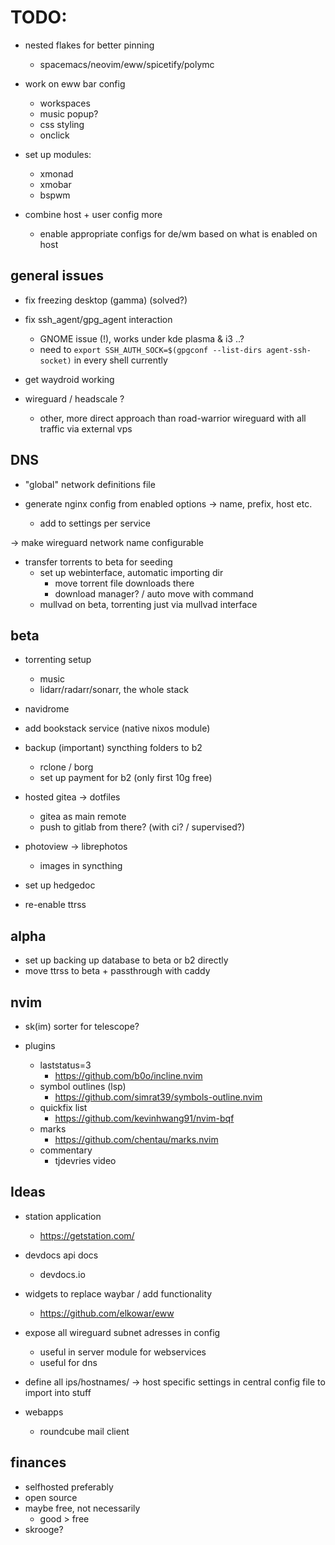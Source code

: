 # TODO:

- nested flakes for better pinning
    - spacemacs/neovim/eww/spicetify/polymc

- work on eww bar config
    - workspaces
    - music popup?
    - css styling
    - onclick

- set up modules:
    - xmonad
    - xmobar
    - bspwm

- combine host + user config more 
    - enable appropriate configs for de/wm based on what is enabled on host

## general issues

- fix freezing desktop (gamma) (solved?)

- fix ssh_agent/gpg_agent interaction 
    - GNOME issue (!), works under kde plasma & i3 ..?
    - need to `export SSH_AUTH_SOCK=$(gpgconf --list-dirs agent-ssh-socket)` in every shell currently

- get waydroid working

- wireguard / headscale ?
    - other, more direct approach than road-warrior wireguard with all traffic via external vps

## DNS

- "global" network definitions file

- generate nginx config from enabled options -> name, prefix, host etc.
    - add to settings per service

-> make wireguard network name configurable

- transfer torrents to beta for seeding
    - set up webinterface, automatic importing dir
        - move torrent file downloads there
        - download manager? / auto move with command
    - mullvad on beta, torrenting just via mullvad interface

## beta

- torrenting setup
    - music
    - lidarr/radarr/sonarr, the whole stack

- navidrome

- add bookstack service (native nixos module)

- backup (important) syncthing folders to b2
    - rclone / borg
    - set up payment for b2 (only first 10g free)

- hosted gitea -> dotfiles
    - gitea as main remote
    - push to gitlab from there? (with ci? / supervised?)

- photoview -> librephotos
    - images in syncthing

- set up hedgedoc
- re-enable ttrss

## alpha

- set up backing up database to beta or b2 directly
- move ttrss to beta + passthrough with caddy

## nvim

- sk(im) sorter for telescope?

- plugins
    - laststatus=3
        - https://github.com/b0o/incline.nvim
    - symbol outlines (lsp)
        - https://github.com/simrat39/symbols-outline.nvim
    - quickfix list
        - https://github.com/kevinhwang91/nvim-bqf
    - marks 
        - https://github.com/chentau/marks.nvim
    - commentary
        - tjdevries video

## Ideas

- station application
    - https://getstation.com/

- devdocs api docs
    - devdocs.io

- widgets to replace waybar / add functionality
  - https://github.com/elkowar/eww

- expose all wireguard subnet adresses in config
    - useful in server module for webservices
    - useful for dns 
- define all ips/hostnames/ -> host specific settings in central config file to import into stuff

- webapps
    - roundcube mail client

## finances

- selfhosted preferably
- open source
- maybe free, not necessarily
    - good > free
- skrooge?
